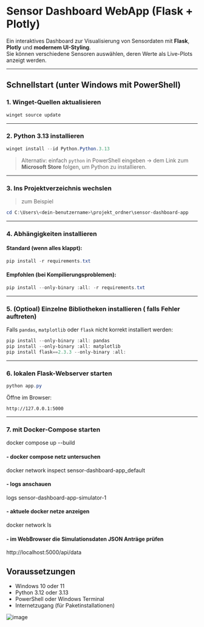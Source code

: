 
#  Sensor Dashboard WebApp (Flask + Plotly)

Ein interaktives Dashboard zur Visualisierung von Sensordaten mit **Flask**, **Plotly** und **modernem UI-Styling**.  
Sie können verschiedene Sensoren auswählen, deren Werte als Live-Plots anzeigt werden.

---

##  Schnellstart (unter Windows mit PowerShell)

### 1.  Winget-Quellen aktualisieren

```powershell
winget source update
```

---

### 2.  Python 3.13 installieren

```powershell
winget install --id Python.Python.3.13
```

>  Alternativ: einfach `python` in PowerShell eingeben →  dem Link zum **Microsoft Store** folgen, um Python zu installieren.  


---

### 3.  Ins Projektverzeichnis wechslen

> zum Beispiel

```powershell
cd C:\Users\<dein-benutzername>\projekt_ordner\sensor-dashboard-app
```

---

### 4.  Abhängigkeiten installieren

####  Standard (wenn alles klappt):

```powershell
pip install -r requirements.txt
```

####  Empfohlen (bei Kompilierungsproblemen):

```powershell
pip install --only-binary :all: -r requirements.txt
```

---

### 5.  (Optioal) Einzelne Bibliotheken installieren ( falls Fehler auftreten)

Falls `pandas`, `matplotlib` oder `flask` nicht korrekt installiert werden:

```powershell
pip install --only-binary :all: pandas
pip install --only-binary :all: matplotlib
pip install flask==2.3.3 --only-binary :all:
```

---

### 6.  lokalen Flask-Webserver starten

```powershell
python app.py
```

 Öffne im Browser:
```
http://127.0.0.1:5000
```

---


### 7. mit Docker-Compose starten

docker compose up --build

#### - docker compose netz untersuchen 
docker network inspect sensor-dashboard-app_default

#### - logs anschauen 
logs sensor-dashboard-app-simulator-1

#### - aktuele docker netze anzeigen 
docker network ls

#### - im WebBrowser die Simulationsdaten JSON Anträge prüfen 
http://localhost:5000/api/data




##  Voraussetzungen

- Windows 10 oder 11
- Python 3.12 oder 3.13
- PowerShell oder Windows Terminal
- Internetzugang (für Paketinstallationen)



![image](https://github.com/user-attachments/assets/7242700e-8f03-41a6-bade-ebde9f125cb9)

